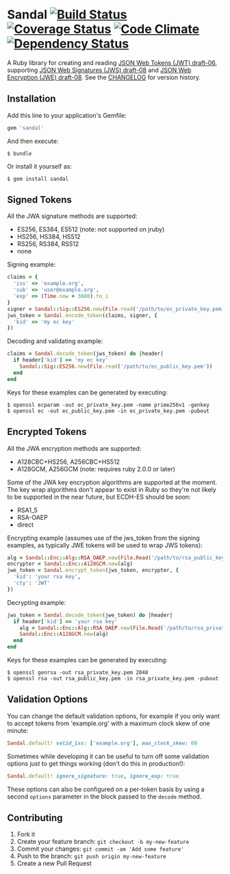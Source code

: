 # Sandal [![Build Status](https://travis-ci.org/gregbeech/sandal.png?branch=master)](https://travis-ci.org/gregbeech/sandal) [![Coverage Status](https://coveralls.io/repos/gregbeech/sandal/badge.png?branch=master)](https://coveralls.io/r/gregbeech/sandal) [![Code Climate](https://codeclimate.com/github/gregbeech/sandal.png)](https://codeclimate.com/github/gregbeech/sandal) [![Dependency Status](https://gemnasium.com/gregbeech/sandal.png)](https://gemnasium.com/gregbeech/sandal)

A Ruby library for creating and reading [JSON Web Tokens (JWT) draft-06](http://tools.ietf.org/html/draft-ietf-oauth-json-web-token-06), supporting [JSON Web Signatures (JWS) draft-08](http://tools.ietf.org/html/draft-ietf-jose-json-web-signature-08) and [JSON Web Encryption (JWE) draft-08](http://tools.ietf.org/html/draft-ietf-jose-json-web-encryption-08). See the [CHANGELOG](CHANGELOG.md) for version history.

## Installation

Add this line to your application's Gemfile:

```ruby
gem 'sandal'
```

And then execute:

    $ bundle

Or install it yourself as:

    $ gem install sandal

## Signed Tokens

All the JWA signature methods are supported:

- ES256, ES384, ES512 (note: not supported on jruby)
- HS256, HS384, HS512
- RS256, RS384, RS512
- none

Signing example:

```ruby
claims = { 
  'iss' => 'example.org',
  'sub' => 'user@example.org',
  'exp' => (Time.now + 3600).to_i
}
signer = Sandal::Sig::ES256.new(File.read('/path/to/ec_private_key.pem'))
jws_token = Sandal.encode_token(claims, signer, { 
  'kid' => 'my ec key'
})
```

Decoding and validating example:

```ruby
claims = Sandal.decode_token(jws_token) do |header|
  if header['kid'] == 'my ec key'
    Sandal::Sig::ES256.new(File.read('/path/to/ec_public_key.pem'))
  end
end
```

Keys for these examples can be generated by executing:

    $ openssl ecparam -out ec_private_key.pem -name prime256v1 -genkey
    $ openssl ec -out ec_public_key.pem -in ec_private_key.pem -pubout

## Encrypted Tokens

All the JWA encryption methods are supported:

- A128CBC+HS256, A256CBC+HS512
- A128GCM, A256GCM (note: requires ruby 2.0.0 or later)

Some of the JWA key encryption algorithms are supported at the moment. The key wrap algorithms don't appear to exist in Ruby so they're not likely to be supported in the near future, but ECDH-ES should be soon:

- RSA1_5
- RSA-OAEP
- direct

Encrypting example (assumes use of the jws_token from the signing examples, as typically JWE tokens will be used to wrap JWS tokens):

```ruby
alg = Sandal::Enc::Alg::RSA_OAEP.new(File.Read('/path/to/rsa_public_key.pem'))
encrypter = Sandal::Enc::A128GCM.new(alg)
jwe_token = Sandal.encrypt_token(jws_token, encrypter, {
  'kid': 'your rsa key',
  'cty': 'JWT'
})
```

Decrypting example:

```ruby
jws_token = Sandal.decode_token(jwe_token) do |header|
  if header['kid'] == 'your rsa key'
    alg = Sandal::Enc::Alg::RSA_OAEP.new(File.Read('/path/to/rsa_private_key.pem'))
    Sandal::Enc::A128GCM.new(alg)
  end
end
```

Keys for these examples can be generated by executing:

    $ openssl genrsa -out rsa_private_key.pem 2048
    $ openssl rsa -out rsa_public_key.pem -in rsa_private_key.pem -pubout

## Validation Options

You can change the default validation options, for example if you only want to accept tokens from 'example.org' with a maximum clock skew of one minute:

```ruby
Sandal.default! valid_iss: ['example.org'], max_clock_skew: 60
```

Sometimes while developing it can be useful to turn off some validation options just to get things working (don't do this in production!):

```ruby
Sandal.default! ignore_signature: true, ignore_exp: true
```

These options can also be configured on a per-token basis by using a second `options` parameter in the block passed to the `decode` method.

## Contributing

1. Fork it
2. Create your feature branch: `git checkout -b my-new-feature`
3. Commit your changes: `git commit -am 'Add some feature'`
4. Push to the branch: `git push origin my-new-feature`
5. Create a new Pull Request



